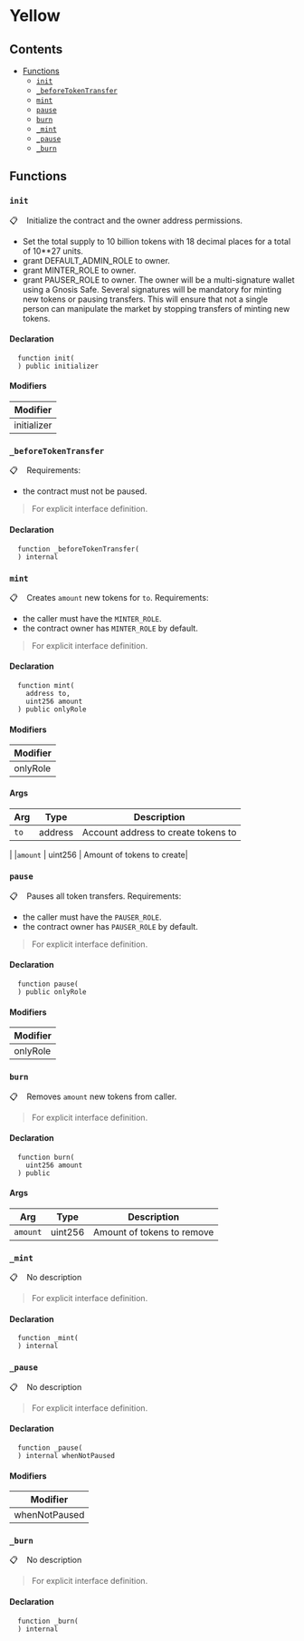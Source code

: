 # Yellow



## Contents
<!-- START doctoc generated TOC please keep comment here to allow auto update -->
<!-- DON'T EDIT THIS SECTION, INSTEAD RE-RUN doctoc TO UPDATE -->

- [Functions](#functions)
  - [`init`](#init)
  - [`_beforeTokenTransfer`](#_beforetokentransfer)
  - [`mint`](#mint)
  - [`pause`](#pause)
  - [`burn`](#burn)
  - [`_mint`](#_mint)
  - [`_pause`](#_pause)
  - [`_burn`](#_burn)

<!-- END doctoc generated TOC please keep comment here to allow auto update -->

## Functions

### `init`

📋   &nbsp;&nbsp;
Initialize the contract and the owner address permissions.
- Set the total supply to 10 billion tokens with 18 decimal places for a total of 10**27 units.
- grant DEFAULT_ADMIN_ROLE to owner.
- grant MINTER_ROLE to owner.
- grant PAUSER_ROLE to owner.
The owner will be a multi-signature wallet using a Gnosis Safe.
Several signatures will be mandatory for minting new tokens or pausing transfers.
This will ensure that not a single person can manipulate the market by stopping transfers of minting new tokens.

#### Declaration

```solidity
  function init(
  ) public initializer
```

#### Modifiers

| Modifier |
| --- |
| initializer |

### `_beforeTokenTransfer`

📋   &nbsp;&nbsp;
Requirements:
- the contract must not be paused.

> For explicit interface definition.

#### Declaration

```solidity
  function _beforeTokenTransfer(
  ) internal
```

### `mint`

📋   &nbsp;&nbsp;
Creates `amount` new tokens for `to`.
Requirements:
- the caller must have the `MINTER_ROLE`.
- the contract owner has `MINTER_ROLE` by default.

> For explicit interface definition.


#### Declaration

```solidity
  function mint(
    address to,
    uint256 amount
  ) public onlyRole
```

#### Modifiers

| Modifier |
| --- |
| onlyRole |

#### Args

| Arg | Type | Description |
| --- | --- | --- |
|`to` | address | Account address to create tokens to
|
|`amount` | uint256 | Amount of tokens to create|

### `pause`

📋   &nbsp;&nbsp;
Pauses all token transfers.
Requirements:
- the caller must have the `PAUSER_ROLE`.
- the contract owner has `PAUSER_ROLE` by default.

> For explicit interface definition.

#### Declaration

```solidity
  function pause(
  ) public onlyRole
```

#### Modifiers

| Modifier |
| --- |
| onlyRole |

### `burn`

📋   &nbsp;&nbsp;
Removes `amount` new tokens from caller.

> For explicit interface definition.


#### Declaration

```solidity
  function burn(
    uint256 amount
  ) public
```

#### Args

| Arg | Type | Description |
| --- | --- | --- |
|`amount` | uint256 | Amount of tokens to remove|

### `_mint`

📋   &nbsp;&nbsp;
No description
> For explicit interface definition.

#### Declaration

```solidity
  function _mint(
  ) internal
```

### `_pause`

📋   &nbsp;&nbsp;
No description
> For explicit interface definition.

#### Declaration

```solidity
  function _pause(
  ) internal whenNotPaused
```

#### Modifiers

| Modifier |
| --- |
| whenNotPaused |

### `_burn`

📋   &nbsp;&nbsp;
No description
> For explicit interface definition.

#### Declaration

```solidity
  function _burn(
  ) internal
```

